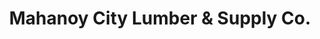 ---
title: "Mahanoy City Lumber & Supply Co."
url: /mahanoy-city/mahanoy-city-lumber-und-supply-co/
shop: Eisenwaren
---
